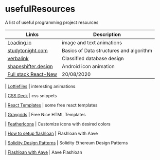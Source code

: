 # usefulResources

A list of useful programming project resources

| Links                                                                                   | Description                             |
| --------------------------------------------------------------------------------------- | --------------------------------------- |
| [Loading.io](https://loading.io/)                                                       | image and text animations               |
| [studytonight.com](https://www.studytonight.com/data-structures/)                       | Basics of Data structures and algorithm |
| [verbalink](https://www.vertabelo.com/blog/designing-an-online-classifieds-data-model/) | Classified database design              |
| [shapeshifter.design](https://shapeshifter.design/)                                     | Android icon animation                  |
| [Full stack React-New](https://www.youtube.com/watch?v=I6ypD7qv3Z8&feature=youtu.be)    | 20/08/2020                              |

| [Lottiefiles](https://lottiefiles.com/) | interesting animations

| [CSS Deck](https://cssdeck.com/picks/2) | css snippets

| [React Templates](https://cssdeck.com/picks/https://dev.to/davidepacilio/35-free-react-templates-and-themes-32ci) | some free react templates

| [Graygrids](https://graygrids.com/) | Free Nice HTML Templates

| [FeatherIcons](https://feathericons.com/) | Customize icons with desired colors

| [How to setup flashloan](https://medium.com/coinmonks/how-to-create-flash-loans-with-aave-part-2-ee3ba2f483f9) | Flashloan with Aave


| [Solidity Design Patterns](https://github.com/fravoll/solidity-patterns) | Solidity Ethereum Design Patterns

| [Flashloan with Aave](https://github.com/austintgriffith/scaffold-eth/tree/flash-loans-intro) | Aave Flashloan